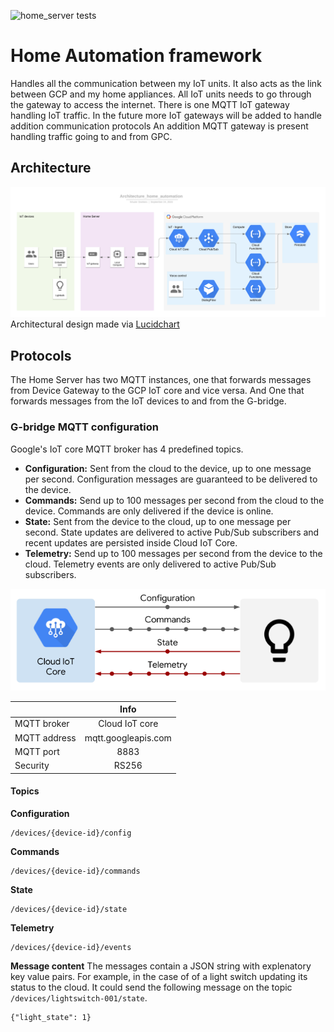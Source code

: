 ![home_server tests](https://github.com/DankersW/Home_Automation/workflows/home_server_tests/badge.svg)
# Home Automation framework
Handles all the communication between my IoT units. It also acts as the link between GCP and my home appliances. 
All IoT units needs to go through the gateway to access the internet. There is one MQTT IoT gateway handling IoT 
traffic. In the future more IoT gateways will be added to handle addition communication protocols
An addition MQTT gateway is present handling traffic going to and from GPC. 

## Architecture
![Architecture](resources/images/architecture_home_automation.png "Architectural overview")
Architectural design made via  [Lucidchart](https://app.lucidchart.com/documents/edit/2025f710-b9e7-49ac-844c-e21cea54473a/0_0)

## Protocols
The Home Server has two MQTT instances, one that forwards messages from Device Gateway to the GCP IoT core and vice 
versa. And One that forwards messages from the IoT devices to and from the G-bridge.

### G-bridge MQTT configuration
Google's IoT core MQTT broker has 4 predefined topics. 
* **Configuration:** Sent from the cloud to the device, up to one message per second. Configuration messages are guaranteed
 to be delivered to the device.
* **Commands:** Send up to 100 messages per second from the cloud to the device. Commands are only delivered if the device
 is online.
* **State:** Sent from the device to the cloud, up to one message per second. State updates are delivered to active Pub/Sub
 subscribers and recent updates are persisted inside Cloud IoT Core.
* **Telemetry:** Send up to 100 messages per second from the device to the cloud. Telemetry events are only delivered to
 active Pub/Sub subscribers.

![Google_Mqtt](resources/images/google_mqtt.png "Google MQTT overview")

|               | Info                  |
| ------------- |:---------------------:|
| MQTT broker   | Cloud IoT core        |
| MQTT address  | mqtt.googleapis.com   |
| MQTT port     | 8883                  |
| Security      | RS256                 |

#### Topics
**Configuration**
```
/devices/{device-id}/config
```
**Commands**
```
/devices/{device-id}/commands
```
**State**
```
/devices/{device-id}/state
```
**Telemetry**
```
/devices/{device-id}/events
```

**Message content**
The messages contain a JSON string with explenatory key value pairs. For example, in the case of of a light switch 
updating its status to the cloud. It could send the following message on the topic 
``` /devices/lightswitch-001/state ```.
```
{"light_state": 1}
```